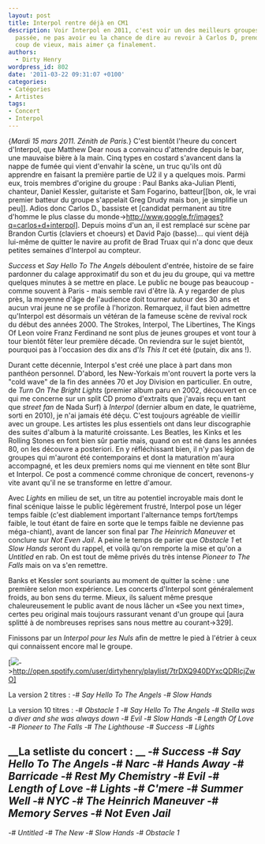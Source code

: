```yaml
---
layout: post
title: Interpol rentre déjà en CM1
description: Voir Interpol en 2011, c'est voir un des meilleurs groupes de la décennie
  passée, ne pas avoir eu la chance de dire au revoir à Carlos D, prendre un petit
  coup de vieux, mais aimer ça finalement.
authors:
  - Dirty Henry
wordpress_id: 802
date: '2011-03-22 09:31:07 +0100'
categories:
- Catégories
- Artistes
tags:
- Concert
- Interpol
---
```

{*Mardi 15 mars 2011. Zénith de Paris.*} C'est bientôt l'heure du concert d'Interpol, que Matthew Dear nous a convaincu d'attendre depuis le bar, une mauvaise bière à la main. Cinq types en costard s'avancent dans la nappe de fumée qui vient d'envahir la scène, un truc qu'ils ont dû apprendre en faisant la première partie de U2 il y a quelques mois. Parmi eux, trois membres d'origine du groupe : Paul Banks aka-Julian Plenti, chanteur, Daniel Kessler, guitariste et Sam Fogarino, batteur[[bon, ok, le vrai premier batteur du groupe s'appelait Greg Drudy mais bon, je simplifie un peu]]. Adios donc Carlos D., bassiste et [candidat permanent au titre d'homme le plus classe du monde->http://www.google.fr/images?q=carlos+d+interpol]. Depuis moins d'un an, il est remplacé sur scène par Brandon Curtis (claviers et choeurs) et David Pajo (basse)... qui vient déjà lui-même de quitter le navire au profit de Brad Truax qui n'a donc que deux petites semaines d'Interpol au compteur.

*Success* et *Say Hello To The Angels* déboulent d'entrée, histoire de se faire pardonner du calage approximatif du son et du jeu du groupe, qui va mettre quelques minutes à se mettre en place. Le public ne bouge pas beaucoup - comme souvent à Paris - mais semble ravi d'être là. A y regarder de plus près, la moyenne d'âge de l'audience doit tourner autour des 30 ans et aucun vrai jeune ne se profile à l'horizon. Remarquez, il faut bien admettre qu'Interpol est désormais un vétéran de la fameuse scène de revival rock du début des années 2000. The Strokes, Interpol, The Libertines, The Kings Of Leon voire Franz Ferdinand ne sont plus de jeunes groupes et vont tour à tour bientôt fêter leur première décade. On reviendra sur le sujet bientôt, pourquoi pas à l'occasion des dix ans d'*Is This It* cet été (putain, dix ans !).

<img474>

Durant cette décennie, Interpol s'est créé une place à part dans mon panthéon personnel. D'abord, les New-Yorkais m'ont rouvert la porte vers la "cold wave" de la fin des années 70 et Joy Division en particulier. En outre, de *Turn On The Bright Lights* (premier album paru en 2002, découvert en ce qui me concerne sur un split CD promo d'extraits que j'avais reçu en tant que *street fan* de Nada Surf) à *Interpol* (dernier album en date, le quatrième, sorti en 2010), je n'ai jamais été déçu. C'est toujours agréable de vieillir avec un groupe. Les artistes les plus essentiels ont dans leur discographie des suites d'album à la maturité croissante. Les Beatles, les Kinks et les Rolling Stones en font bien sûr partie mais, quand on est né dans les années 80, on les découvre a posteriori. En y réfléchissant bien, il n'y pas légion de groupes qui m'auront été contemporains et dont la maturation m'aura accompagné, et les deux premiers noms qui me viennent en tête sont Blur et Interpol. Ce post a commencé comme chronique de concert, revenons-y vite avant qu'il ne se transforme en lettre d'amour.

Avec *Lights* en milieu de set, un titre au potentiel incroyable mais dont le final scénique laisse le public légèrement frustré, Interpol pose un léger temps faible (c'est diablement important l'alternance temps fort/temps faible, le tout étant de faire en sorte que le temps faible ne devienne pas méga-chiant), avant de lancer son final par *The Heinrich Maneuver* et conclure sur *Not Even Jail*. A peine le temps de parier que *Obstacle 1* et *Slow Hands* seront du rappel, et voilà qu'on remporte la mise et qu'on a *Untitled* en rab. On est tout de même privés du très intense *Pioneer to The Falls* mais on va s'en remettre.

Banks et Kessler sont souriants au moment de quitter la scène : une première selon mon expérience. Les concerts d'Interpol sont généralement froids, au bon sens du terme. Mieux, ils saluent même presque chaleureusement le public avant de nous lâcher un «See you next time», certes peu original mais toujours rassurant venant d'un groupe qui [aura splitté à de nombreuses reprises sans nous mettre au courant->329].

<img475>

Finissons par un *Interpol pour les Nuls* afin de mettre le pied à l'étrier à ceux qui connaissent encore mal le groupe.

[<img src="/squelettes/images/spotify-button.png" />->http://open.spotify.com/user/dirtyhenry/playlist/7trDXQ940DYxcQDRIcjZwO]

La version 2 titres :
-# *Say Hello To The Angels*
-# *Slow Hands*

La version 10 titres :
-# *Obstacle 1*
-# *Say Hello To The Angels*
-# *Stella was a diver and she was always down*
-# *Evil*
-# *Slow Hands*
-# *Length Of Love*
-# *Pioneer to The Falls*
-# *The Lighthouse*
-# *Success*
-# *Lights*

__La setliste du concert : __ 
-# *Success* 
-# *Say Hello To The Angels*
-# *Narc* 
-# *Hands Away*
-# *Barricade* 
-# *Rest My Chemistry* 
-# *Evil* 
-# *Length of Love* 
-# *Lights* 
-# *C'mere* 
-# *Summer Well* 
-# *NYC* 
-# *The Heinrich Maneuver* 
-# *Memory Serves* 
-# *Not Even Jail* 
--
-# *Untitled* 
-# *The New* 
-# *Slow Hands* 
-# *Obstacle 1*
